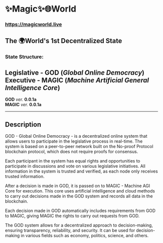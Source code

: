 # ✨Magic✨🌐World
### https://magicworld.live
## The 🌍World's 1st Decentralized State
### State Structure:
**Legislative - GOD** (*Global Online Democracy*)\
**Executive - MAGIC** (*Machine Artificial General Intelligence Core*)
---- 
**GOD**  *ver.* **0.0.1a**  \
**MAGIC** *ver.* **0.0.1a**

---

## Description
GOD - Global Online Democracy - is a decentralized online system that allows users to participate in the legislative process in real-time. The system is based on a peer-to-peer network built on the No-proof Protocol blockchain protocol, which does not require proofs for consensus.

Each participant in the system has equal rights and opportunities to participate in discussions and vote on various legislative initiatives. All information in the system is trusted and verified, as each node only receives trusted information.

After a decision is made in GOD, it is passed on to MAGIC - Machine AGI Core for execution. This core uses artificial intelligence and cloud methods to carry out decisions made in the GOD system and records all data in the blockchain.

Each decision made in GOD automatically includes requirements from GOD to MAGIC, giving MAGIC the rights to carry out requests from GOD.

The GOD system allows for a decentralized approach to decision-making, ensuring transparency, reliability, and security. It can be used for decision-making in various fields such as economy, politics, science, and others.
